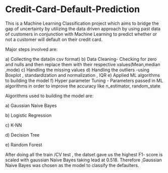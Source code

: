 # Credit-Card-Default-Prediction
This is a Machine Learning Classification project which aims to bridge the gap of uncertainty by utilizing the data driven approach by using past data of customers in conjunction with Machine Learning to predict whether or not a customer will default on their credit card.

Major steps involved are:

a) Collecting the data(in csv format)
b) Data Cleaning- Checking for zero and nulls and then replace them with their respective values(Mean,median ,mode)
c) Handling the missing values
d) Handling the outliers -using Boxplot , standardization and normalization , IQR
e) Applied ML algorithms to building the model
f) Hyper parameter Tuning - Parameters passed in ML algorithms in order to improve the accuracy like n_estimator, random_state

Algorithms used to building the model are: 

a) Gaussian Naive Bayes

b) Logistic Regression 

c) K-NN

d) Decision Tree

e) Random Forest

After doing all the train /CV test , the datset gave us the highest F1- score is scaled with gaussian Naive Bayes taking lead at 0.518.
Therefore ,Gaussian Naive Bayes was chosen as the model to classify the defaulters.
